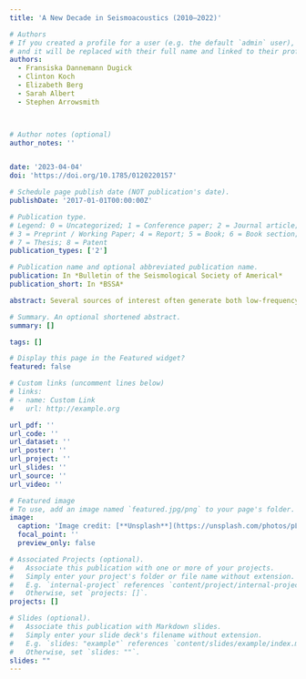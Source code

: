 ```yaml
---
title: 'A New Decade in Seismoacoustics (2010–2022)'

# Authors
# If you created a profile for a user (e.g. the default `admin` user), write the username (folder name) here
# and it will be replaced with their full name and linked to their profile.
authors:
  - Fransiska Dannemann Dugick
  - Clinton Koch
  - Elizabeth Berg
  - Sarah Albert
  - Stephen Arrowsmith



# Author notes (optional)
author_notes: ''


date: '2023-04-04'
doi: 'https://doi.org/10.1785/0120220157'

# Schedule page publish date (NOT publication's date).
publishDate: '2017-01-01T00:00:00Z'

# Publication type.
# Legend: 0 = Uncategorized; 1 = Conference paper; 2 = Journal article;
# 3 = Preprint / Working Paper; 4 = Report; 5 = Book; 6 = Book section;
# 7 = Thesis; 8 = Patent
publication_types: ['2']

# Publication name and optional abbreviated publication name.
publication: In *Bulletin of the Seismological Society of Americal*
publication_short: In *BSSA*

abstract: Several sources of interest often generate both low‐frequency acoustic and seismic signals due to energy propagation through the atmosphere and the solid Earth. Seismic and acoustic observations are associated with a wide range of sources, including earthquakes, volcanoes, bolides, chemical and nuclear explosions, ocean noise, and others. The fusion of seismic and acoustic observations contributes to a better understanding of the source, both in terms of constraining source location and physics, as well as the seismic to acoustic coupling of energy. In this review, we summarize progress in seismoacoustic data processing, including recent developments in open‐source data availability, low‐cost seismic and acoustic sensors, and large‐scale deployments of collocated sensors from 2010 to 2022. Similarly, we outline the recent advancements in modeling efforts for both source characteristics and propagation dynamics. Finally, we highlight the advantages of fusing multiphenomenological signals, focusing on current and future techniques to improve source detection, localization, and characterization efforts. This review aims to serve as a reference for seismologists, acousticians, and others within the growing field of seismoacoustics and multiphenomenology research.

# Summary. An optional shortened abstract.
summary: []

tags: []

# Display this page in the Featured widget?
featured: false

# Custom links (uncomment lines below)
# links:
# - name: Custom Link
#   url: http://example.org

url_pdf: ''
url_code: ''
url_dataset: ''
url_poster: ''
url_project: ''
url_slides: ''
url_source: ''
url_video: ''

# Featured image
# To use, add an image named `featured.jpg/png` to your page's folder.
image:
  caption: 'Image credit: [**Unsplash**](https://unsplash.com/photos/pLCdAaMFLTE)'
  focal_point: ''
  preview_only: false

# Associated Projects (optional).
#   Associate this publication with one or more of your projects.
#   Simply enter your project's folder or file name without extension.
#   E.g. `internal-project` references `content/project/internal-project/index.md`.
#   Otherwise, set `projects: []`.
projects: []

# Slides (optional).
#   Associate this publication with Markdown slides.
#   Simply enter your slide deck's filename without extension.
#   E.g. `slides: "example"` references `content/slides/example/index.md`.
#   Otherwise, set `slides: ""`.
slides: ""
---
```





